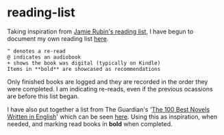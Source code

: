 # reading-list
 
Taking inspiration from [Jamie Rubin's reading list](https://github.com/jamietr1/reading-list), I have begun to document my own reading list [here](reading.md).

```
^ denotes a re-read
@ indicates an audiobook
+ shows the book was digital (typically on Kindle)
Items in **bold** are showcased as recommendations
```

Only finished books are logged and they are recorded in the order they were completed.
I am indicating re-reads, even if the previous ocassions are before this list began.

I have also put together a list from The Guardian's '[The 100 Best Novels Written in English](https://www.theguardian.com/books/2015/aug/17/the-100-best-novels-written-in-english-the-full-list)' which can be seen [here](top-100-guardian.md).  Using this as inspiration, when needed, and marking read books in **bold** when completed.